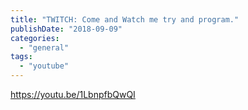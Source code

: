 ```yaml
---
title: "TWITCH: Come and Watch me try and program."
publishDate: "2018-09-09"
categories: 
  - "general"
tags: 
  - "youtube"
---
```


https://youtu.be/1LbnpfbQwQI
